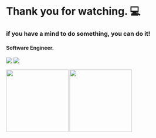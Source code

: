 # Thank you for watching. 💻
### if you have a mind to do something, you can do it!
#### Software Engineer.

![](https://github-profile-summary-cards.vercel.app/api/cards/profile-details?username=sasaki-sota&theme=dracula)
[![](https://github-profile-trophy.vercel.app/?username=sasaki-sota&theme=onedark)](https://github.com/ryo-ma/github-profile-trophy)

<p>
<a href="https://github.com/sasaki-sota">
  <img align="left" height="170px" src="https://github-readme-stats.vercel.app/api?username=sasaki-sota&count_private=true&show_icons=true&theme=dracula" />
</a>
<a href="https://github.com/sasaki-sota">
  <img align="left" height="170px" src="https://github-readme-stats.vercel.app/api/top-langs/?username=sasaki-sota&layout=compact&theme=dracula" />
</a>
</p>
